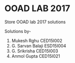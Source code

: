 # OOAD LAB 2017

Store OOAD lab 2017 solutions

Solutions by-
  1. Mukesh Rghu        CED15I002   
  2. G. Sarvan Balaji   ESD15I004
  3. G. Srikrisha       CED15I003
  4. Anmol  Gupta       CED15I021
